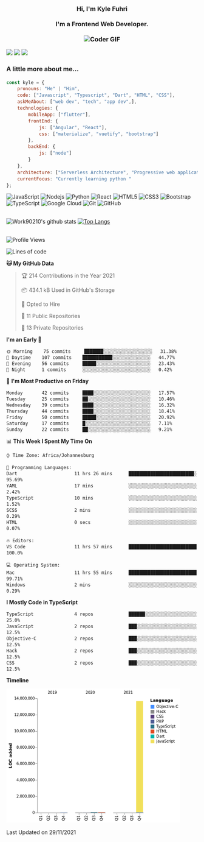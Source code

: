 
<h3 align="center">
  <abc>
    <br />Hi, I'm Kyle Fuhri<br />
    <br />
    I'm a Frontend Web Developer. <br />
    <br />
    <img
      src="https://media.giphy.com/media/SWoSkN6DxTszqIKEqv/giphy.gif"
      alt="Coder GIF"
      width="500"
      height="400"
    />
  </abc>
</h3>
<img src="https://img.shields.io/badge/Flutter%20-%2302569B.svg?&style=for-the-badge&logo=Flutter&logoColor=white" />
<img src="https://img.shields.io/badge/angular%20-%23DD0031.svg?&style=for-the-badge&logo=angular&logoColor=white"/>
<img src="https://img.shields.io/badge/react%20-%2320232a.svg?&style=for-the-badge&logo=react&logoColor=%2361DAFB"/>

<h3>A little more about me...  </h3>

```javascript
const kyle = {
    pronouns: "He" | "Him",
    code: ["Javascript", "Typescript", "Dart", "HTML", "CSS"],
    askMeAbout: ["web dev", "tech", "app dev",],
    technologies: {
        mobileApp: ["flutter"],
        frontEnd: {
            js: ["Angular", "React"],
            css: ["materialize", "vuetify", "bootstrap"]
        },
        backEnd: {
            js: ["node"]
        }
    },
    architecture: ["Serverless Architecture", "Progressive web applications", "Single page applications"],
    currentFocus: "Currently learning python "
};
```

![JavaScript](https://img.shields.io/badge/-JavaScript-black?style=flat-square&logo=javascript)
![Nodejs](https://img.shields.io/badge/-Nodejs-black?style=flat-square&logo=Node.js)
![Python](https://img.shields.io/badge/-Python-black?style=flat-square&logo=Python)
![React](https://img.shields.io/badge/-React-black?style=flat-square&logo=react)
![HTML5](https://img.shields.io/badge/-HTML5-E34F26?style=flat-square&logo=html5&logoColor=white)
![CSS3](https://img.shields.io/badge/-CSS3-1572B6?style=flat-square&logo=css3)
![Bootstrap](https://img.shields.io/badge/-Bootstrap-563D7C?style=flat-square&logo=bootstrap)
![TypeScript](https://img.shields.io/badge/-TypeScript-007ACC?style=flat-square&logo=typescript)
![Google Cloud](https://img.shields.io/badge/Google%20Cloud-black?style=flat-square&logo=google-cloud)
![Git](https://img.shields.io/badge/-Git-black?style=flat-square&logo=git)
![GitHub](https://img.shields.io/badge/-GitHub-181717?style=flat-square&logo=github)
</br>
</br>


![Work90210's github stats](https://github-readme-stats.vercel.app/api?username=work90210)
[![Top Langs](https://github-readme-stats.vercel.app/api/top-langs/?username=work90210)](https://github.com/work90210/github-readme-stats)
</br>
</br>
<!--START_SECTION:waka-->
![Profile Views](http://img.shields.io/badge/Profile%20Views-6-blue)

![Lines of code](https://img.shields.io/badge/From%20Hello%20World%20I%27ve%20Written-13.8%20million%20lines%20of%20code-blue)

**🐱 My GitHub Data** 

> 🏆 214 Contributions in the Year 2021
 > 
> 📦 434.1 kB Used in GitHub's Storage 
 > 
> 💼 Opted to Hire
 > 
> 📜 11 Public Repositories 
 > 
> 🔑 13 Private Repositories  
 > 
**I'm an Early 🐤** 

```text
🌞 Morning    75 commits     ███████░░░░░░░░░░░░░░░░░░   31.38% 
🌆 Daytime    107 commits    ███████████░░░░░░░░░░░░░░   44.77% 
🌃 Evening    56 commits     █████░░░░░░░░░░░░░░░░░░░░   23.43% 
🌙 Night      1 commits      ░░░░░░░░░░░░░░░░░░░░░░░░░   0.42%

```
📅 **I'm Most Productive on Friday** 

```text
Monday       42 commits     ████░░░░░░░░░░░░░░░░░░░░░   17.57% 
Tuesday      25 commits     ██░░░░░░░░░░░░░░░░░░░░░░░   10.46% 
Wednesday    39 commits     ████░░░░░░░░░░░░░░░░░░░░░   16.32% 
Thursday     44 commits     ████░░░░░░░░░░░░░░░░░░░░░   18.41% 
Friday       50 commits     █████░░░░░░░░░░░░░░░░░░░░   20.92% 
Saturday     17 commits     █░░░░░░░░░░░░░░░░░░░░░░░░   7.11% 
Sunday       22 commits     ██░░░░░░░░░░░░░░░░░░░░░░░   9.21%

```


📊 **This Week I Spent My Time On** 

```text
⌚︎ Time Zone: Africa/Johannesburg

💬 Programming Languages: 
Dart                     11 hrs 26 mins      ████████████████████████░   95.69% 
YAML                     17 mins             ░░░░░░░░░░░░░░░░░░░░░░░░░   2.42% 
TypeScript               10 mins             ░░░░░░░░░░░░░░░░░░░░░░░░░   1.52% 
SCSS                     2 mins              ░░░░░░░░░░░░░░░░░░░░░░░░░   0.29% 
HTML                     0 secs              ░░░░░░░░░░░░░░░░░░░░░░░░░   0.07%

🔥 Editors: 
VS Code                  11 hrs 57 mins      █████████████████████████   100.0%

💻 Operating System: 
Mac                      11 hrs 55 mins      █████████████████████████   99.71% 
Windows                  2 mins              ░░░░░░░░░░░░░░░░░░░░░░░░░   0.29%

```

**I Mostly Code in TypeScript** 

```text
TypeScript               4 repos             ██████░░░░░░░░░░░░░░░░░░░   25.0% 
JavaScript               2 repos             ███░░░░░░░░░░░░░░░░░░░░░░   12.5% 
Objective-C              2 repos             ███░░░░░░░░░░░░░░░░░░░░░░   12.5% 
Hack                     2 repos             ███░░░░░░░░░░░░░░░░░░░░░░   12.5% 
CSS                      2 repos             ███░░░░░░░░░░░░░░░░░░░░░░   12.5%

```


**Timeline**

![Chart not found](https://raw.githubusercontent.com/Work90210/Work90210/main/charts/bar_graph.png) 


 Last Updated on 29/11/2021
<!--END_SECTION:waka-->
